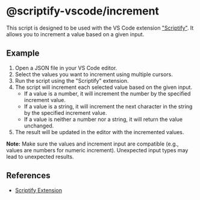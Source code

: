 # @scriptify-vscode/increment

This script is designed to be used with the VS Code extension ["Scriptify"](https://marketplace.visualstudio.com/items?itemName=scriptify.scriptify). It allows you to increment a value based on a given input.


## Example

1. Open a JSON file in your VS Code editor.
2. Select the values you want to increment using multiple cursors.
3. Run the script using the "Scriptify" extension.
4. The script will increment each selected value based on the given input.
   - If a value is a number, it will increment the number by the specified increment value.
   - If a value is a string, it will increment the next character in the string by the specified increment value.
   - If a value is neither a number nor a string, it will return the value unchanged.
5. The result will be updated in the editor with the incremented values.

**Note:** Make sure the values and increment input are compatible (e.g., values are numbers for numeric increment). Unexpected input types may lead to unexpected results.

## References

- [Scriptify Extension](https://marketplace.visualstudio.com/items?itemName=scriptify.scriptify)

